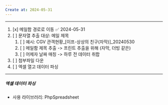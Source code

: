 ```yaml
---
Create at: 2024-05-31
---
```

---

1. [x] 메일함 경로로 이동 ✅ 2024-05-31
2. [ ] 문자열 추출 대상: 메일 제목
	1. [ ] 예시: CGV 관객현황_[이프-상상의 친구(자막)]_20240530
	2. [ ] 메일함 제목 추출 -> 프린트 추출을 위해 (자막, 더빙 같은)
	3. [ ] 어제자 날짜 매칭 -> 하루 전 데이터 취합
4. [ ] 첨부파일 다운
5. [ ] 엑셀 열고 데이터 파싱

---

##### 엑셀 데이터 파싱
- 사용 라이브러리: PhpSpreadsheet